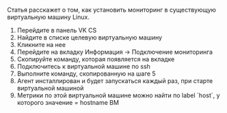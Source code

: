 Статья расскажет о том, как установить мониторинг в существующую виртуальную машину Linux.

1.  Перейдите в панель VK CS
2.  Найдите в списке целевую виртуальную машину
3.  Кликните на нее
4.  Перейдите на вкладку Информация -> Подключение мониторинга
5.  Скопируйте команду, которая появляется на вкладке
6.  Подключитесь к виртуальной машине по ssh
7.  Выполните команду, скопированную на шаге 5
8.  Агент инсталлирован и будет запускаться каждый раз, при старте виртуальной машиной
9.  Метрики по этой виртуальной машине можно найти по label \`host\`, у которого значение = hostname ВМ